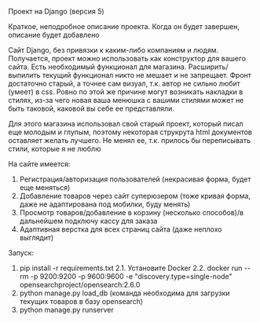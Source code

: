 Проект на Django (версия 5)

Краткое, неподробное описание проекта. Когда он будет завершен, описание будет добавлено

Сайт Django, без привязки к каким-либо компаниям и людям. Получается, проект можно использовать как конструктор для вашего сайта. Есть необходимый функционал для магазина. Расширить/выпилить текущий функционал никто не мешает и не запрещает. 
Фронт достаточно старый, а точнее сам визуал, т.к. автор не сильно любит (умеет) в css. Ровно по этой же причине могут возникать накладки в стилях, из-за чего новая ваша менюшка с вашими стилями может не быть таковой, каковой вы себе ее представляли.

Для этого магазина использовал свой старый проект, который писал еще молодым и глупым, поэтому некоторая струкрута html документов оставляет желать лучшего. Не менял ее, т.к. прилось бы переписывать стили, которые я не люблю

На сайте имеется:
1. Регистрация/авторизация пользователей (некрасивая форма, будет еще меняться)
2. Добавление товаров через сайт суперюзером (тоже кривая форма, даже не адаптирована под мобилки, буду менять)
3. Просмотр товаров/добавление в корзину (несколько способов)/в дальнейшем подключу кассу для заказа
4. Адаптивная верстка для всех страниц сайта (даже неплохо выглядит)

Запуск:
1. pip install -r requirements.txt
2.1. Установите Docker
2.2. docker run --rm -p 9200:9200 -p 9600:9600 -e "discovery.type=single-node" opensearchproject/opensearch:2.6.0
3. python manage.py load_db (команда необходима для загрузки текущих товаров в базу opensearch)
4. python manage.py runserver
